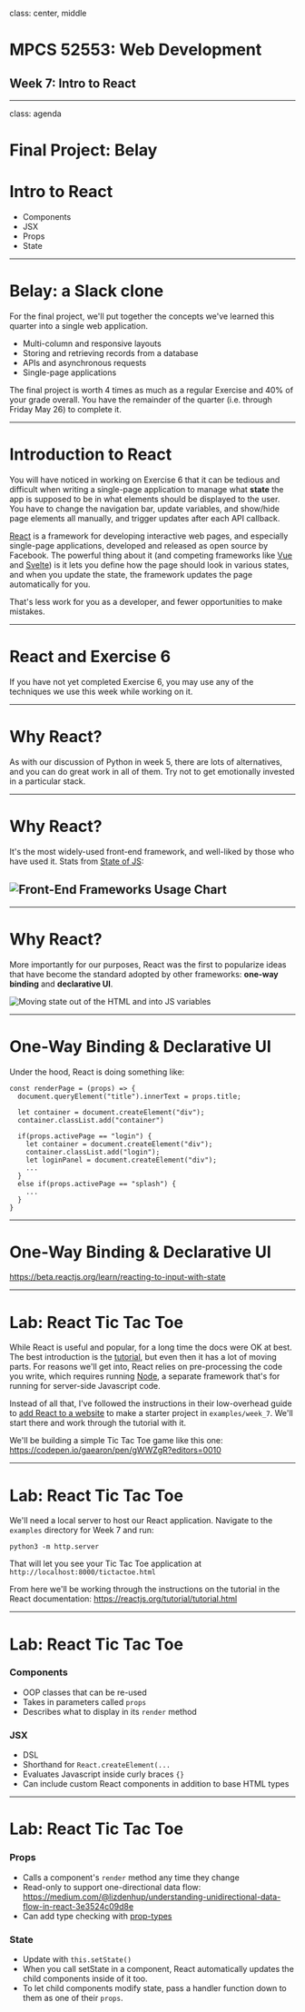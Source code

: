 class: center, middle

# MPCS 52553: Web Development

## Week 7: Intro to React

---

class: agenda

# Final Project: Belay

# Intro to React

- Components
- JSX
- Props
- State

---

# Belay: a Slack clone

For the final project, we'll put together the concepts we've learned this
quarter into a single web application.

- Multi-column and responsive layouts
- Storing and retrieving records from a database
- APIs and asynchronous requests
- Single-page applications

The final project is worth 4 times as much as a regular Exercise and 40% of your
grade overall. You have the remainder of the quarter (i.e. through Friday
May 26) to complete it.

---

# Introduction to React

You will have noticed in working on Exercise 6 that it can be tedious and
difficult when writing a single-page application to manage what **state** the
app is supposed to be in what elements should be displayed to the user. You have
to change the navigation bar, update variables, and show/hide page elements all
manually, and trigger updates after each API callback.

[React](https://reactjs.org/) is a framework for developing interactive web
pages, and especially single-page applications, developed and released as open
source by Facebook. The powerful thing about it (and competing frameworks like
[Vue](https://vuejs.org/) and [Svelte](https://svelte.dev/)) is it lets you
define how the page should look in various states, and when you update the
state, the framework updates the page automatically for you.

That's less work for you as a developer, and fewer opportunities to make
mistakes.

---

# React and Exercise 6

If you have not yet completed Exercise 6, you may use any of the techniques we
use this week while working on it.

---

# Why React?

As with our discussion of Python in week 5, there are lots of alternatives, and
you can do great work in all of them. Try not to get emotionally invested in a
particular stack.

---

# Why React?

It's the most widely-used front-end framework, and well-liked by those who have
used it. Stats from
[State of JS](https://2022.stateofjs.com/en-US/libraries/front-end-frameworks/):

## ![Front-End Frameworks Usage Chart](images/frontend-frameworks.png)

---

# Why React?

More importantly for our purposes, React was the first to popularize ideas that
have become the standard adopted by other frameworks: **one-way binding** and
**declarative UI**.

![Moving state out of the HTML and into JS variables](images/one_state.png)

---

# One-Way Binding & Declarative UI

Under the hood, React is doing something like:

    const renderPage = (props) => {
      document.queryElement("title").innerText = props.title;

      let container = document.createElement("div");
      container.classList.add("container")

      if(props.activePage == "login") {
        let container = document.createElement("div");
        container.classList.add("login");
        let loginPanel = document.createElement("div");
        ...
      }
      else if(props.activePage == "splash") {
        ...
      }
    }

---

# One-Way Binding & Declarative UI

https://beta.reactjs.org/learn/reacting-to-input-with-state

---

# Lab: React Tic Tac Toe

While React is useful and popular, for a long time the docs were OK at best. The
best introduction is the [tutorial](https://reactjs.org/tutorial/tutorial.html),
but even then it has a lot of moving parts. For reasons we'll get into, React
relies on pre-processing the code you write, which requires running
[Node](https://nodejs.org/en/), a separate framework that's for running for
server-side Javascript code.

Instead of all that, I've followed the instructions in their low-overhead guide
to
[add React to a website](https://reactjs.org/docs/add-react-to-a-website.html)
to make a starter project in `examples/week_7`. We'll start there and work
through the tutorial with it.

We'll be building a simple Tic Tac Toe game like this one:
https://codepen.io/gaearon/pen/gWWZgR?editors=0010

---

# Lab: React Tic Tac Toe

We'll need a local server to host our React application. Navigate to the
`examples` directory for Week 7 and run:

`python3 -m http.server`

That will let you see your Tic Tac Toe application at
`http://localhost:8000/tictactoe.html`

From here we'll be working through the instructions on the tutorial in the React
documentation: https://reactjs.org/tutorial/tutorial.html

---

# Lab: React Tic Tac Toe

### Components

- OOP classes that can be re-used
- Takes in parameters called `props`
- Describes what to display in its `render` method

### JSX

- DSL
- Shorthand for `React.createElement(...`
- Evaluates Javascript inside curly braces `{}`
- Can include custom React components in addition to base HTML types

---

# Lab: React Tic Tac Toe

### Props

- Calls a component's `render` method any time they change
- Read-only to support one-directional data flow:
  https://medium.com/@lizdenhup/understanding-unidirectional-data-flow-in-react-3e3524c09d8e
- Can add type checking with
  [prop-types](https://www.npmjs.com/package/prop-types)

### State

- Update with `this.setState()`
- When you call setState in a component, React automatically updates the child
  components inside of it too.
- To let child components modify state, pass a handler function down to them as
  one of their `props`.
